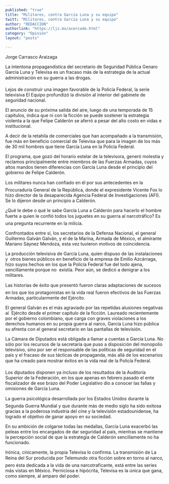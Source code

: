 ```yaml
---
published: "true"
title: "Militares, contra García Luna y su equipo"
twitt: "Militares, contra García Luna y su equipo"
author: "REDACCION"
authorlink: "https://ljz.mx/acercade.html"
category: "Opinión"
layout: "posts"

---
```



  Jorge Carrasco Araizaga



  La intentona propagandística del secretario de Seguridad Pública Genaro García Luna y Televisa es un fracaso más de la estrategia de la actual administración en su guerra a las drogas.



  Lejos de construir una imagen favorable de la Policía Federal, la serie televisiva El Equipo profundizó la división al interior del gabinete de seguridad nacional.



  El anuncio de su próxima salida del aire, luego de una temporada de 15 capítulos, indica que ni con la ficción se puede sostener la estrategia violenta a la que Felipe Calderón se aferró a pesar del alto costo en vidas e  institucional.



  A decir de la retahíla de comerciales que han acompañado a la transmisión, fue más en beneficio comercial de Televisa que para la imagen de los más de 30 mil hombres que tiene García Luna en la Policía Federal.



  El programa, que gozó del horario estelar de la televisora, generó molestia y reclamos principalmente entre miembros de las Fuerzas Armadas, cuyos altos mandos tienen diferencias con García Luna desde el principio del gobierno de Felipe Calderón.



  Los militares nunca han confiado en él por sus antecedentes en la Procuraduría General de la República, donde el expresidente Vicente Fox lo hizo director de la desaparecida Agencia Federal de Investigaciones (AFI). Se lo dijeron desde un principio a Calderón.



  ¿Qué le debe o qué le sabe García Luna a Calderón para hacerlo el hombre fuerte a quien le confió todos los juguetes en su guerra al narcotráfico? Es una pregunta recurrente en la milicia.



  Confrontados entre sí, los secretarios de la Defensa Nacional, el general Guillermo Galván Galván, y el de la Marina, Armada de México, el almirante Mariano Sáynez Mendoza, esta vez tuvieron motivos de coincidencia.



  La producción televisiva de García Luna, quien dispuso de las instalaciones y  otros bienes públicos en beneficio de la empresa de Emilio Azcárraga, hizo suyos hechos en los que la Policía Federal fue del todo ajena, sencillamente porque no  existía. Peor aún, se dedicó a denigrar a los militares.



  Las historias de éxito que presentó fueron claras adaptaciones de sucesos en los que los protagonistas en la vida real fueron efectivos de las Fuerzas  Armadas, particularmente del Ejército.



  El general Galván es el más agraviado por las repetidas alusiones negativas al  Ejército desde el primer capítulo de la ficción. Laureado recientemente por el gobierno colombiano, que carga con graves violaciones a los derechos humanos en su propia guerra al narco, García Luna hizo pública su afrenta con el general secretario en las pantallas de televisión.



  La Cámara de Diputados está obligada a llamar a cuentas a García Luna. No sólo por los recursos de la secretaría que puso a disposición del monopolio televisivo, sino por ser el responsable de las políticas de seguridad en el país y el fracaso de sus tácticas de propaganda, más allá de los escenarios que ha creado para mostrar éxitos en la vida real de la Policía Federal.



  Los diputados disponen ya incluso de los resultados de la Auditoría Superior de la Federación, en los que apenas en febrero pasado el ente fiscalizador de ese brazo del Poder Legislativo dio a conocer las fallas y omisiones de García Luna.



  La guerra psicológica desarrollada por los Estados Unidos durante la Segunda Guerra Mundial y que durante más de medio siglo ha sido exitosa gracias a la poderosa industria del cine y la televisión estadounidense, ha logrado el objetivo de ganar apoyo en su sociedad.



  En su ambición de colgarse todas las medallas, García Luna exacerbó las peleas entre los encargados de dar seguridad al país, mientras se mantiene la percepción social de que la estrategia de Calderón sencillamente no ha funcionado.



  Irónica, cínicamente, la propia Televisa lo confirma. La transmisión de La Reina del Sur producida por Telemundo otra ficción sobre en torno al narco, pero ésta dedicada a la vida de una narcotraficante, está entre las series más vistas en México. Perniciosa e hipócrita, Televisa es la única que gana, como siempre, al amparo del poder.

